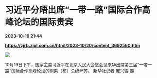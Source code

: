 # 习近平分晤出席“一带一路”国际合作高峰论坛的国际贵宾

**2023-10-19 21:44**

**https://zjrb.zjol.com.cn/html/2023-10/20/content_3692560.htm**

![](https://zjrb.zjol.com.cn/images/2023-10/20/zjrb2023102000002v01b003.jpg)

10月19日下午，国家主席习近平在北京人民大会堂会见来华出席第三届“一带一路”国际合作高峰论坛的刚果（布）总统萨苏。 新华社记者 庞兴雷 摄